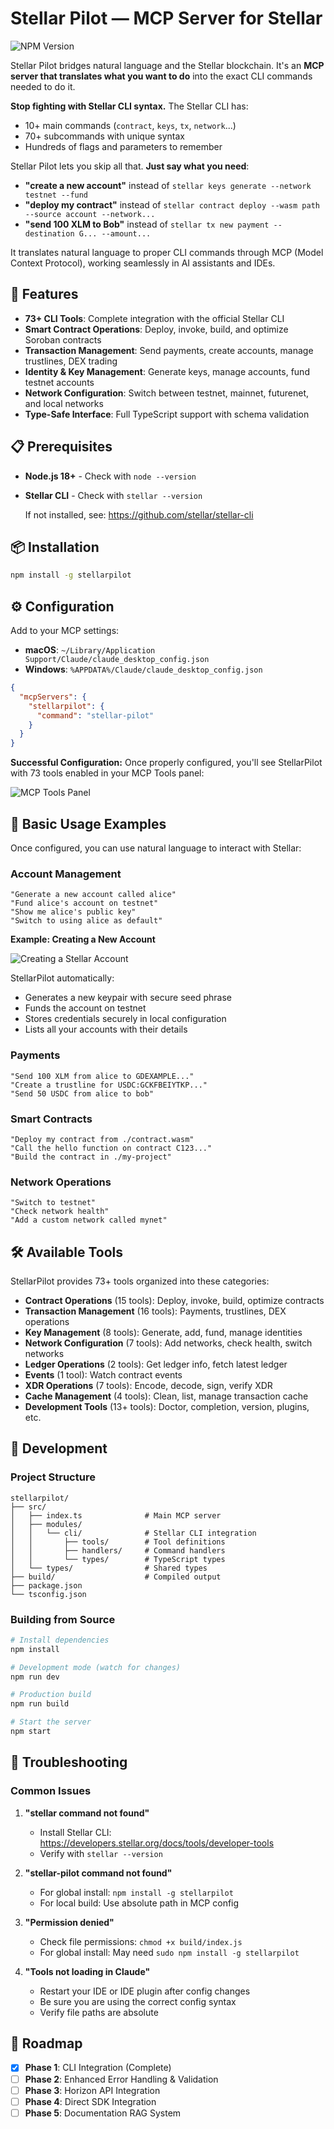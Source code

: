 # Stellar Pilot — MCP Server for Stellar

![NPM Version](https://img.shields.io/npm/v/stellarpilot)

Stellar Pilot bridges natural language and the Stellar blockchain. It's an **MCP server that translates what you want to do** into the exact CLI commands needed to do it.

**Stop fighting with Stellar CLI syntax.** The Stellar CLI has:
- 10+ main commands (`contract`, `keys`, `tx`, `network`...)
- 70+ subcommands with unique syntax
- Hundreds of flags and parameters to remember

Stellar Pilot lets you skip all that. **Just say what you need**:
- **"create a new account"** instead of `stellar keys generate --network testnet --fund`
- **"deploy my contract"** instead of `stellar contract deploy --wasm path --source account --network...`
- **"send 100 XLM to Bob"** instead of `stellar tx new payment --destination G... --amount...`

It translates natural language to proper CLI commands through MCP (Model Context Protocol), working seamlessly in AI assistants and IDEs.

## 🚀 Features

- **73+ CLI Tools**: Complete integration with the official Stellar CLI
- **Smart Contract Operations**: Deploy, invoke, build, and optimize Soroban contracts
- **Transaction Management**: Send payments, create accounts, manage trustlines, DEX trading
- **Identity & Key Management**: Generate keys, manage accounts, fund testnet accounts
- **Network Configuration**: Switch between testnet, mainnet, futurenet, and local networks
- **Type-Safe Interface**: Full TypeScript support with schema validation

## 📋 Prerequisites

- **Node.js 18+** - Check with `node --version`
- **Stellar CLI** - Check with `stellar --version`

  If not installed, see: https://github.com/stellar/stellar-cli

## 📦 Installation

```bash
npm install -g stellarpilot
```

## ⚙️ Configuration

Add to your MCP settings:

- **macOS**: `~/Library/Application Support/Claude/claude_desktop_config.json`
- **Windows**: `%APPDATA%/Claude/claude_desktop_config.json`

```json
{
  "mcpServers": {
    "stellarpilot": {
      "command": "stellar-pilot"
    }
  }
}
```

**Successful Configuration:**
Once properly configured, you'll see StellarPilot with 73 tools enabled in your MCP Tools panel:

![MCP Tools Panel](./public/successfull_mcp_config.png)

## 🎯 Basic Usage Examples

Once configured, you can use natural language to interact with Stellar:

### Account Management
```
"Generate a new account called alice"
"Fund alice's account on testnet"
"Show me alice's public key"
"Switch to using alice as default"
```

**Example: Creating a New Account**

![Creating a Stellar Account](./public/create_keys.png)

StellarPilot automatically:
- Generates a new keypair with secure seed phrase
- Funds the account on testnet
- Stores credentials securely in local configuration
- Lists all your accounts with their details

### Payments
```
"Send 100 XLM from alice to GDEXAMPLE..."
"Create a trustline for USDC:GCKFBEIYTKP..."
"Send 50 USDC from alice to bob"
```

### Smart Contracts
```
"Deploy my contract from ./contract.wasm"
"Call the hello function on contract C123..."
"Build the contract in ./my-project"
```

### Network Operations
```
"Switch to testnet"
"Check network health"
"Add a custom network called mynet"
```

## 🛠️ Available Tools

StellarPilot provides 73+ tools organized into these categories:

- **Contract Operations** (15 tools): Deploy, invoke, build, optimize contracts
- **Transaction Management** (16 tools): Payments, trustlines, DEX operations
- **Key Management** (8 tools): Generate, add, fund, manage identities
- **Network Configuration** (7 tools): Add networks, check health, switch networks
- **Ledger Operations** (2 tools): Get ledger info, fetch latest ledger
- **Events** (1 tool): Watch contract events
- **XDR Operations** (7 tools): Encode, decode, sign, verify XDR
- **Cache Management** (4 tools): Clean, list, manage transaction cache
- **Development Tools** (13+ tools): Doctor, completion, version, plugins, etc.

## 🔧 Development

### Project Structure

```
stellarpilot/
├── src/
│   ├── index.ts              # Main MCP server
│   ├── modules/
│   │   └── cli/              # Stellar CLI integration
│   │       ├── tools/        # Tool definitions
│   │       ├── handlers/     # Command handlers
│   │       └── types/        # TypeScript types
│   └── types/                # Shared types
├── build/                    # Compiled output
├── package.json
└── tsconfig.json
```

### Building from Source

```bash
# Install dependencies
npm install

# Development mode (watch for changes)
npm run dev

# Production build
npm run build

# Start the server
npm start
```

## 🚨 Troubleshooting

### Common Issues

1. **"stellar command not found"**
   - Install Stellar CLI: https://developers.stellar.org/docs/tools/developer-tools
   - Verify with `stellar --version`

2. **"stellar-pilot command not found"**
   - For global install: `npm install -g stellarpilot`
   - For local build: Use absolute path in MCP config

3. **"Permission denied"**
   - Check file permissions: `chmod +x build/index.js`
   - For global install: May need `sudo npm install -g stellarpilot`

4. **"Tools not loading in Claude"**
   - Restart your IDE or IDE plugin after config changes
   - Be sure you are using the correct config syntax
   - Verify file paths are absolute

## 🌟 Roadmap

- [X] **Phase 1**: CLI Integration (Complete)
- [ ] **Phase 2**: Enhanced Error Handling & Validation
- [ ] **Phase 3**: Horizon API Integration
- [ ] **Phase 4**: Direct SDK Integration
- [ ] **Phase 5**: Documentation RAG System
